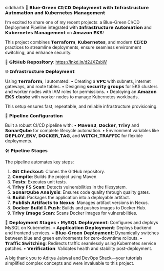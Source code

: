 siddharth
🚀 𝗕𝗹𝘂𝗲-𝗚𝗿𝗲𝗲𝗻 𝗖𝗜/𝗖𝗗 𝗗𝗲𝗽𝗹𝗼𝘆𝗺𝗲𝗻𝘁 𝘄𝗶𝘁𝗵 𝗜𝗻𝗳𝗿𝗮𝘀𝘁𝗿𝘂𝗰𝘁𝘂𝗿𝗲 𝗔𝘂𝘁𝗼𝗺𝗮𝘁𝗶𝗼𝗻 𝗮𝗻𝗱 𝗞𝘂𝗯𝗲𝗿𝗻𝗲𝘁𝗲𝘀 𝗠𝗮𝗻𝗮𝗴𝗲𝗺𝗲𝗻𝘁

I’m excited to share one of my recent projects: a Blue-Green CI/CD Deployment Pipeline integrated with 𝗜𝗻𝗳𝗿𝗮𝘀𝘁𝗿𝘂𝗰𝘁𝘂𝗿𝗲 𝗔𝘂𝘁𝗼𝗺𝗮𝘁𝗶𝗼𝗻 and 𝗞𝘂𝗯𝗲𝗿𝗻𝗲𝘁𝗲𝘀 𝗠𝗮𝗻𝗮𝗴𝗲𝗺𝗲𝗻𝘁 on 𝗔𝗺𝗮𝘇𝗼𝗻 𝗘𝗞𝗦!

This project combines 𝗧𝗲𝗿𝗿𝗮𝗳𝗼𝗿𝗺, 𝗞𝘂𝗯𝗲𝗿𝗻𝗲𝘁𝗲𝘀, and modern 𝗖𝗜/𝗖𝗗 practices to streamline deployments, ensure seamless environment switching, and enhance security.

🔗 𝗚𝗶𝘁𝗛𝘂𝗯 𝗥𝗲𝗽𝗼𝘀𝗶𝘁𝗼𝗿𝘆: https://lnkd.in/d2JXZsbW

🌐 𝗜𝗻𝗳𝗿𝗮𝘀𝘁𝗿𝘂𝗰𝘁𝘂𝗿𝗲 𝗗𝗲𝗽𝗹𝗼𝘆𝗺𝗲𝗻𝘁

Using 𝗧𝗲𝗿𝗿𝗮𝗳𝗼𝗿𝗺, I automated:
 • Creating a 𝗩𝗣𝗖 with subnets, internet gateways, and route tables.
 • Designing 𝘀𝗲𝗰𝘂𝗿𝗶𝘁𝘆 𝗴𝗿𝗼𝘂𝗽𝘀 for EKS clusters and worker nodes with IAM roles for permissions.
 • Deploying an 𝗔𝗺𝗮𝘇𝗼𝗻 𝗘𝗞𝗦 𝗰𝗹𝘂𝘀𝘁𝗲 with worker nodes to manage Kubernetes workloads.

This setup ensures fast, repeatable, and reliable infrastructure provisioning.

🔄 𝗣𝗶𝗽𝗲𝗹𝗶𝗻𝗲 𝗖𝗼𝗻𝗳𝗶𝗴𝘂𝗿𝗮𝘁𝗶𝗼𝗻

Built a robust CI/CD pipeline with:
 • 𝗠𝗮𝘃𝗲𝗻𝟯, 𝗗𝗼𝗰𝗸𝗲𝗿, 𝗧𝗿𝗶𝘃𝘆 and 𝗦𝗼𝗻𝗮𝗿𝗤𝘂𝗯𝗲 for complete lifecycle automation.
 • Environment variables like 𝗗𝗘𝗣𝗟𝗢𝗬_𝗘𝗡𝗩, 𝗗𝗢𝗖𝗞𝗘𝗥_𝗧𝗔𝗚, and 𝗪𝗜𝗧𝗖𝗛_𝗧𝗥𝗔𝗙𝗙𝗜𝗖 for flexible deployments.

🛠️ 𝗣𝗶𝗽𝗲𝗹𝗶𝗻𝗲 𝗦𝘁𝗮𝗴𝗲𝘀

The pipeline automates key steps:
 1. 𝗚𝗶𝘁 𝗖𝗵𝗲𝗰𝗸𝗼𝘂𝘁: Clones the GitHub repository.
 2. 𝗖𝗼𝗺𝗽𝗶𝗹𝗲: Builds the project using Maven.
 3. 𝗧𝗲𝘀𝘁𝘀: Executes unit tests.
 4. 𝗧𝗿𝗶𝘃𝘆 𝗙𝗦 𝗦𝗰𝗮𝗻: Detects vulnerabilities in the filesystem.
 5. 𝗦𝗼𝗻𝗮𝗿𝗤𝘂𝗯𝗲 𝗔𝗻𝗮𝗹𝘆𝘀𝗶𝘀: Ensures code quality through quality gates.
 6. 𝗕𝘂𝗶𝗹𝗱: Packages the application into a deployable artifact.
 7. 𝗣𝘂𝗯𝗹𝗶𝘀𝗵 𝗔𝗿𝘁𝗶𝗳𝗮𝗰𝘁𝘀 𝘁𝗼 𝗡𝗲𝘅𝘂𝘀: Manages artifact versions in Nexus.
 8. 𝗗𝗼𝗰𝗸𝗲𝗿 𝗕𝘂𝗶𝗹𝗱 & 𝗣𝘂𝘀𝗵: Builds and pushes images to Docker Hub.
 9. 𝗧𝗿𝗶𝘃𝘆 𝗜𝗺𝗮𝗴𝗲 𝗦𝗰𝗮𝗻: Scans Docker images for vulnerabilities.

🚀 𝗗𝗲𝗽𝗹𝗼𝘆𝗺𝗲𝗻𝘁 𝗦𝘁𝗮𝗴𝗲𝘀
 • 𝗠𝘆𝗦𝗤𝗟 𝗗𝗲𝗽𝗹𝗼𝘆𝗺𝗲𝗻𝘁: Configures and deploys MySQL on Kubernetes.
 • 𝗔𝗽𝗽𝗹𝗶𝗰𝗮𝘁𝗶𝗼𝗻 𝗗𝗲𝗽𝗹𝗼𝘆𝗺𝗲𝗻𝘁: Deploys backend and frontend services.
 • 𝗕𝗹𝘂𝗲-𝗚𝗿𝗲𝗲𝗻 𝗗𝗲𝗽𝗹𝗼𝘆𝗺𝗲𝗻𝘁: Dynamically switches between blue and green environments for zero-downtime rollouts.
 • 𝗧𝗿𝗮𝗳𝗳𝗶𝗰 𝗦𝘄𝗶𝘁𝗰𝗵𝗶𝗻𝗴: Redirects traffic seamlessly using Kubernetes service patches.
 • 𝗩𝗲𝗿𝗶𝗳𝗶𝗰𝗮𝘁𝗶𝗼𝗻: Validates health and stability post-deployment.

A big thank you to Aditya Jaiswal and DevOps Shack—your tutorials simplified complex concepts and were invaluable to this project.

